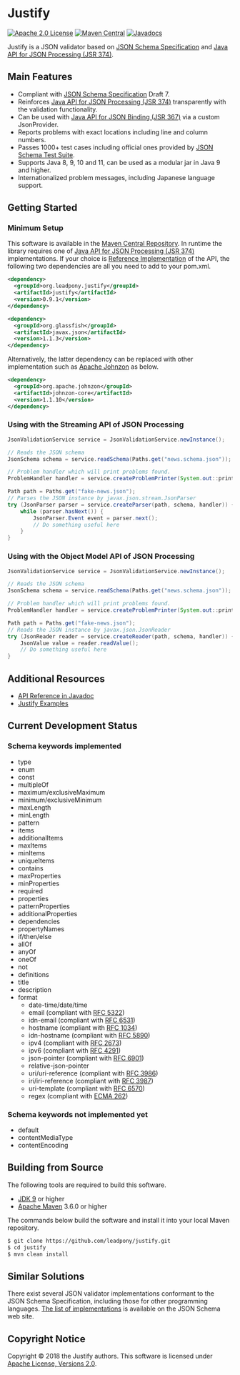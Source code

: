 # Justify
[![Apache 2.0 License](https://img.shields.io/:license-Apache%202.0-blue.svg)](https://www.apache.org/licenses/LICENSE-2.0)
[![Maven Central](https://img.shields.io/maven-central/v/org.leadpony.justify/justify.svg?label=Maven%20Central)](https://search.maven.org/search?q=g:%22org.leadpony.justify%22%20AND%20a:%22justify%22)
[![Javadocs](https://www.javadoc.io/badge/org.leadpony.justify/justify.svg?color=green)](https://www.javadoc.io/doc/org.leadpony.justify/justify)

Justify is a JSON validator based on [JSON Schema Specification] and [Java API for JSON Processing (JSR 374)].

## Main Features

* Compliant with [JSON Schema Specification] Draft 7.
* Reinforces [Java API for JSON Processing (JSR 374)] transparently with the validation functionality.
* Can be used with [Java API for JSON Binding (JSR 367)] via a custom JsonProvider.
* Reports problems with exact locations including line and column numbers.
* Passes 1000+ test cases including official ones provided by [JSON Schema Test Suite].
* Supports Java 8, 9, 10 and 11, can be used as a modular jar in Java 9 and higher.
* Internationalized problem messages, including Japanese language support.

## Getting Started

### Minimum Setup

This software is available in the [Maven Central Repository].
In runtime the library requires one of [Java API for JSON Processing (JSR 374)] implementations.
If your choice is [Reference Implementation] of the API,
the following two dependencies are all you need to add to your pom.xml.

```xml
<dependency>
  <groupId>org.leadpony.justify</groupId>
  <artifactId>justify</artifactId>
  <version>0.9.1</version>
</dependency>

<dependency>
  <groupId>org.glassfish</groupId>
  <artifactId>javax.json</artifactId>
  <version>1.1.3</version>
</dependency>
```

Alternatively, the latter dependency can be replaced with other implementation
such as [Apache Johnzon] as below.

```xml
<dependency>
  <groupId>org.apache.johnzon</groupId>
  <artifactId>johnzon-core</artifactId>
  <version>1.1.10</version>
</dependency>
```

### Using with the Streaming API of JSON Processing

```java
JsonValidationService service = JsonValidationService.newInstance();

// Reads the JSON schema
JsonSchema schema = service.readSchema(Paths.get("news.schema.json"));

// Problem handler which will print problems found.
ProblemHandler handler = service.createProblemPrinter(System.out::println);

Path path = Paths.get("fake-news.json");
// Parses the JSON instance by javax.json.stream.JsonParser
try (JsonParser parser = service.createParser(path, schema, handler)) {
    while (parser.hasNext()) {
        JsonParser.Event event = parser.next();
        // Do something useful here
    }
}
```

### Using with the Object Model API of JSON Processing

```java
JsonValidationService service = JsonValidationService.newInstance();

// Reads the JSON schema
JsonSchema schema = service.readSchema(Paths.get("news.schema.json"));

// Problem handler which will print problems found.
ProblemHandler handler = service.createProblemPrinter(System.out::println);

Path path = Paths.get("fake-news.json");
// Reads the JSON instance by javax.json.JsonReader
try (JsonReader reader = service.createReader(path, schema, handler)) {
    JsonValue value = reader.readValue();
    // Do something useful here
}
```

## Additional Resources

* [API Reference in Javadoc]
* [Justify Examples]

## Current Development Status

### Schema keywords implemented

* type
* enum
* const
* multipleOf
* maximum/exclusiveMaximum
* minimum/exclusiveMinimum
* maxLength
* minLength
* pattern
* items
* additionalItems
* maxItems
* minItems
* uniqueItems
* contains
* maxProperties
* minProperties
* required
* properties
* patternProperties
* additionalProperties
* dependencies
* propertyNames
* if/then/else
* allOf
* anyOf
* oneOf
* not
* definitions
* title
* description
* format
  * date-time/date/time
  * email (compliant with [RFC 5322])
  * idn-email (compliant with [RFC 6531])
  * hostname (compliant with [RFC 1034])
  * idn-hostname (compliant with [RFC 5890])
  * ipv4 (compliant with [RFC 2673])
  * ipv6 (compliant with [RFC 4291])
  * json-pointer (compliant with [RFC 6901])
  * relative-json-pointer
  * uri/uri-reference (compliant with [RFC 3986])
  * iri/iri-reference (compliant with [RFC 3987])
  * uri-template (compliant with [RFC 6570])
  * regex (compliant with [ECMA 262])

### Schema keywords not implemented yet

* default
* contentMediaType
* contentEncoding

## Building from Source

The following tools are required to build this software.
* [JDK 9] or higher
* [Apache Maven] 3.6.0 or higher

The commands below build the software and install it into your local Maven repository.

```bash
$ git clone https://github.com/leadpony/justify.git
$ cd justify
$ mvn clean install
```

## Similar Solutions

There exist several JSON validator implementations conformant to the JSON Schema Specification, including those for other programming languages. [The list of implementations] is available on the JSON Schema web site.

## Copyright Notice
Copyright &copy; 2018 the Justify authors. This software is licensed under [Apache License, Versions 2.0][Apache 2.0 License].

[JSON Schema Specification]: https://json-schema.org/
[Java API for JSON Processing (JSR 374)]: https://javaee.github.io/jsonp/
[Java API for JSON Binding (JSR 367)]: http://json-b.net/
[JDK 9]: https://jdk.java.net/archive/
[Apache Maven]: https://maven.apache.org/
[JSON Schema Test Suite]: https://github.com/json-schema-org/JSON-Schema-Test-Suite
[Apache 2.0 License]: https://www.apache.org/licenses/LICENSE-2.0
[RFC 1034]: https://tools.ietf.org/html/rfc1034.html
[RFC 2673]: https://tools.ietf.org/html/rfc2673.html
[RFC 3986]: https://tools.ietf.org/html/rfc3986.html
[RFC 3987]: https://tools.ietf.org/html/rfc3987.html
[RFC 4291]: https://tools.ietf.org/html/rfc4291.html
[RFC 5322]: https://tools.ietf.org/html/rfc5322.html
[RFC 5890]: https://tools.ietf.org/html/rfc5890.html
[RFC 6531]: https://tools.ietf.org/html/rfc6531.html
[RFC 6570]: https://tools.ietf.org/html/rfc6570.html
[RFC 6901]: https://tools.ietf.org/html/rfc6901.html
[ECMA 262]: https://www.ecma-international.org/publications/standards/Ecma-262.htm
[Justify Examples]: https://github.com/leadpony/justify-examples
[API Reference in Javadoc]: https://www.javadoc.io/doc/org.leadpony.justify/justify
[Maven Central Repository]: https://mvnrepository.com/repos/central
[Reference Implementation]: https://github.com/eclipse-ee4j/jsonp
[Apache Johnzon]: https://johnzon.apache.org/
[The list of implementations]: https://json-schema.org/implementations.html  
